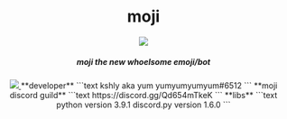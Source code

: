<!--[![Anurag's github stats](https://github-readme-stats.vercel.app/api?username=yumm-b612&theme=onedark&show_icons=true)](https://github.com/anuraghazra/github-readme-stats) [![Top Langs](https://github-readme-stats.vercel.app/api/top-langs/?username=yumm-b612&layout=compact&theme=onedark)](https://github.com/anuraghazra/github-readme-stats)-->

<div align="center">
<h1>moji</h1>
<img src="https://user-images.githubusercontent.com/75433579/110415389-c5942180-805f-11eb-8488-5aa3eaa5761c.png"/>
<h5>moji the new whoelsome emoji/bot</h5>
<a href="https://discord.gg/Qd654mTkeK">
<img src="https://discord.com/assets/e4923594e694a21542a489471ecffa50.svg"/>
</a>
**developer** 
```text
kshly aka yum
yumyumyumyum#6512
```
**moji discord guild**
```text
https://discord.gg/Qd654mTkeK
```
**libs**
```text
python version 3.9.1
discord.py version 1.6.0
```
</div>

 

